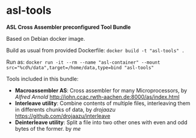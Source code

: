 # asl-tools
**ASL Cross Assembler preconfigured Tool Bundle**

Based on Debian docker image.


Build as usual from provided Dockerfile: ```docker build -t "asl-tools" .```

Run as: ```docker run -it --rm --name "asl-container" --mount src="%cd%/data",target=/home/data,type=bind "asl-tools"```


Tools included in this bundle:

* **Macroassembler AS**: Cross assembler for many Microprocessors, by _Alfred Arnold_ http://john.ccac.rwth-aachen.de:8000/as/index.html
* **Interleave utility**: Combine contents of multiple files, interleaving them in differents chunks of data, by _drojaazu_ https://github.com/drojaazu/interleave
* **Deinterleave utility**: Split a file into two other ones with even and odd bytes of the former. by _me_
